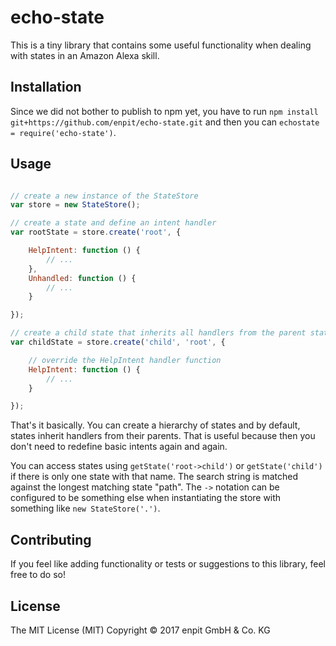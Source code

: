 # echo-state

This is a tiny library that contains some useful functionality when dealing with states in an Amazon Alexa skill.

## Installation

Since we did not bother to publish to npm yet, you have to run `npm install git+https://github.com/enpit/echo-state.git` and then you can `echostate = require('echo-state')`.

## Usage

```javascript

// create a new instance of the StateStore
var store = new StateStore();

// create a state and define an intent handler
var rootState = store.create('root', {

	HelpIntent: function () {
		// ...
	},
	Unhandled: function () {
		// ...
	}

});

// create a child state that inherits all handlers from the parent state
var childState = store.create('child', 'root', {

	// override the HelpIntent handler function
	HelpIntent: function () {
		// ...
	}

});
```

That's it basically. You can create a hierarchy of states and by default, states inherit handlers from their parents. That is useful because then you don't need to redefine basic intents again and again.

You can access states using `getState('root->child')` or `getState('child')` if there is only one state with that name. The search string is matched against the longest matching state "path". The `->` notation can be configured to be something else when instantiating the store with something like `new StateStore('.')`.

## Contributing

If you feel like adding functionality or tests or suggestions to this library, feel free to do so!

## License

The MIT License (MIT)
Copyright © 2017 enpit GmbH & Co. KG

